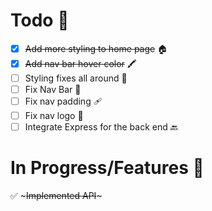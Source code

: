 # Todo 📝

- [x] ~~Add more styling to home page~~ 🏠
- [x] ~~Add nav bar hover color~~ 🖍
- [ ] Styling fixes all around 👗
- [ ] Fix Nav Bar 🧱
- [ ] Fix nav padding 🩹
- [ ] Fix nav logo 🎀
- [ ] Integrate Express for the back end 🔙
# In Progress/Features 🚧

✅ ~~~Implemented API~~~
